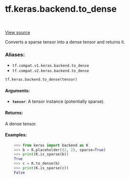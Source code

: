 <div itemscope itemtype="http://developers.google.com/ReferenceObject">
<meta itemprop="name" content="tf.keras.backend.to_dense" />
<meta itemprop="path" content="Stable" />
</div>

# tf.keras.backend.to_dense

<!-- Insert buttons -->

<table class="tfo-notebook-buttons tfo-api" align="left">
</table>

<a target="_blank" href="/code/stable/tensorflow/python/keras/backend.py">View source</a>



<!-- Start diff -->
Converts a sparse tensor into a dense tensor and returns it.

### Aliases:

* `tf.compat.v1.keras.backend.to_dense`
* `tf.compat.v2.keras.backend.to_dense`


``` python
tf.keras.backend.to_dense(tensor)
```



<!-- Placeholder for "Used in" -->


#### Arguments:


* <b>`tensor`</b>: A tensor instance (potentially sparse).


#### Returns:

A dense tensor.



#### Examples:


```python
    >>> from keras import backend as K
    >>> b = K.placeholder((2, 2), sparse=True)
    >>> print(K.is_sparse(b))
    True
    >>> c = K.to_dense(b)
    >>> print(K.is_sparse(c))
    False
```